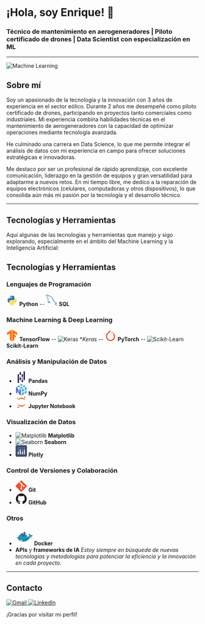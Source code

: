 # ¡Hola, soy Enrique! 👋

### Técnico de mantenimiento en aerogeneradores | Piloto certificado de drones | Data Scientist con especialización en ML

---

![Machine Learning](https://rizqonfadillahtipoltektegal.wordpress.com/wp-content/uploads/2020/11/1_ltjx9ze971qwtha7gko3pa-1.gif)

## Sobre mí

Soy un apasionado de la tecnología y la innovación con 3 años de experiencia en el sector eólico. Durante 2 años me desempeñé como piloto certificado de drones, participando en proyectos tanto comerciales como industriales. Mi experiencia combina habilidades técnicas en el mantenimiento de aerogeneradores con la capacidad de optimizar operaciones mediante tecnología avanzada.

He culminado una carrera en Data Science, lo que me permite integrar el análisis de datos con mi experiencia en campo para ofrecer soluciones estratégicas e innovadoras.

Me destaco por ser un profesional de rápido aprendizaje, con excelente comunicación, liderazgo en la gestión de equipos y gran versatilidad para adaptarme a nuevos retos. En mi tiempo libre, me dedico a la reparación de equipos electrónicos (celulares, computadoras y otros dispositivos), lo que consolida aún más mi pasión por la tecnología y el desarrollo técnico.

---

## Tecnologías y Herramientas

Aquí algunas de las tecnologías y herramientas que manejo y sigo explorando, especialmente en el ámbito del Machine Learning y la Inteligencia Artificial:

## Tecnologías y Herramientas


### Lenguajes de Programación
 <img src="https://raw.githubusercontent.com/devicons/devicon/master/icons/python/python-original.svg" alt="Python" width="30"/> **Python** -- <img src="https://raw.githubusercontent.com/devicons/devicon/master/icons/mysql/mysql-original.svg" alt="SQL" width="30"/> **SQL**

### Machine Learning & Deep Learning
 <img src="https://raw.githubusercontent.com/devicons/devicon/master/icons/tensorflow/tensorflow-original.svg" alt="TensorFlow" width="30"/> **TensorFlow** -- <img src="https://keras.io/img/logo.png" alt="Keras" width="60"/> **Keras* --  <img src="https://raw.githubusercontent.com/devicons/devicon/master/icons/pytorch/pytorch-original.svg" alt="PyTorch" width="30"/> **PyTorch** -- <img src="https://upload.wikimedia.org/wikipedia/commons/0/05/Scikit_learn_logo_small.svg" alt="Scikit-Learn" width="30"/> **Scikit-Learn**

### Análisis y Manipulación de Datos
- <img src="https://raw.githubusercontent.com/devicons/devicon/master/icons/pandas/pandas-original.svg" alt="Pandas" width="30"/> **Pandas**
- <img src="https://raw.githubusercontent.com/devicons/devicon/master/icons/numpy/numpy-original.svg" alt="NumPy" width="30"/> **NumPy**
- <img src="https://raw.githubusercontent.com/devicons/devicon/master/icons/jupyter/jupyter-original.svg" alt="Jupyter Notebook" width="30"/> **Jupyter Notebook**

### Visualización de Datos
- <img src="https://upload.wikimedia.org/wikipedia/commons/8/84/Matplotlib_icon.svg" alt="Matplotlib" width="30"/> **Matplotlib**
- <img src="https://user-images.githubusercontent.com/315810/92159303-30d41100-edfb-11ea-8107-1c5352202571.png" alt="Seaborn" width="30"/> **Seaborn**
- <img src="https://raw.githubusercontent.com/devicons/devicon/master/icons/plotly/plotly-original.svg" alt="Plotly" width="30"/> **Plotly**

### Control de Versiones y Colaboración
- <img src="https://raw.githubusercontent.com/devicons/devicon/master/icons/git/git-original.svg" alt="Git" width="30"/> **Git**
- <img src="https://raw.githubusercontent.com/devicons/devicon/master/icons/github/github-original.svg" alt="GitHub" width="30"/> **GitHub**

### Otros
- <img src="https://raw.githubusercontent.com/devicons/devicon/master/icons/docker/docker-original.svg" alt="Docker" width="45"/> **Docker**
- **APIs** y **frameworks de IA**
*Estoy siempre en búsqueda de nuevas tecnologías y metodologías para potenciar la eficiencia y la innovación en cada proyecto.*

---

## Contacto

<a href="mailto:jeengaher@gmail.com" target="_blank">
  <img src="https://img.icons8.com/color/48/000000/gmail-new.png" alt="Gmail" width="80"/>
</a>
<a href="https://www.linkedin.com/in/jengaher99/" target="_blank">
  <img src="https://img.icons8.com/color/48/000000/linkedin.png" alt="LinkedIn" width="80"/>
</a>

¡Gracias por visitar mi perfil!
